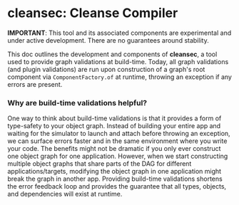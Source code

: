 
# cleansec: Cleanse Compiler

**IMPORTANT**: This tool and its associated components are experimental and under active development. There are no guarantees around stability.


This doc outlines the development and components of **cleansec**, a tool used to provide graph validations at build-time. Today, all graph validations (and plugin validations) are run upon construction of a graph's root component via `ComponentFactory.of` at runtime, throwing an exception if any errors are present.

### Why are build-time validations helpful?
One way to think about build-time validations is that it provides a form of type-safety to your object graph.  Instead of building your entire app and waiting for the simulator to launch and attach before throwing an exception, we can surface errors faster and in the same environment where you write your code. The benefits might not be dramatic if you only ever construct one object graph for one application. However, when we start constructing multiple object graphs that share parts of the DAG for different applications/targets, modifying the object graph in one application might break the graph in another app. Providing build-time validations shortens the error feedback loop and provides the guarantee that all types, objects, and dependencies will exist at runtime.
